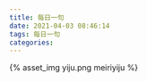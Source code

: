 ```yaml
---
title: 每日一句
date: 2021-04-03 08:46:14
tags: 每日一句
categories:
---
```

{% asset_img yiju.png meiriyiju %}
